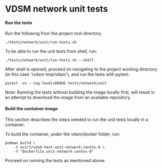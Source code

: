 # VDSM network unit tests

#### Run the tests
Run the following from the project root directory.
```
./tests/network/unit/run-tests.sh
```
To be able to run the unit tests from shell, run:
```
./tests/network/unit/run-tests.sh --shell
```
After shell is opened, proceed on navigating to the
project working directory (in this case '/vdsm-tmp/vdsm'),
and run the tests with pytest:
```
pytest -vv --log-level=DEBUG tests/network/unit
```

Note: Running the tests without building the image locally first,
will result in an attempt to download the image from an
available repository.

#### Build the container image

This section describes the steps needed to run the unit tests
locally in a container.

To build the container, under the vdsm/docker folder, run:
```
podman build \
    -t ovirt/vdsm-test-unit-network-centos-8 \
    -f "Dockerfile.unit-network-centos-8"
```
Proceed on running the tests as mentioned above.
